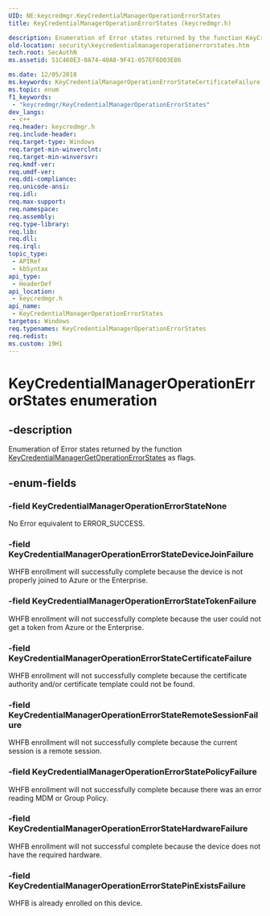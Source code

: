```yaml
---
UID: NE:keycredmgr.KeyCredentialManagerOperationErrorStates
title: KeyCredentialManagerOperationErrorStates (keycredmgr.h)

description: Enumeration of Error states returned by the function KeyCredentialManagerGetOperationErrorStates as flags.
old-location: security\keycredentialmanageroperationerrorstates.htm
tech.root: SecAuthN
ms.assetid: 51C460E3-0A74-40A8-9F41-057EF6D03E86

ms.date: 12/05/2018
ms.keywords: KeyCredentialManagerOperationErrorStateCertificateFailure, KeyCredentialManagerOperationErrorStateDeviceJoinFailure, KeyCredentialManagerOperationErrorStateHardwareFailure, KeyCredentialManagerOperationErrorStateNone, KeyCredentialManagerOperationErrorStatePinExistsFailure, KeyCredentialManagerOperationErrorStatePolicyFailure, KeyCredentialManagerOperationErrorStateRemoteSessionFailure, KeyCredentialManagerOperationErrorStateTokenFailure, KeyCredentialManagerOperationErrorStates, KeyCredentialManagerOperationErrorStates enumeration [Security], keycredmgr/KeyCredentialManagerOperationErrorStateCertificateFailure, keycredmgr/KeyCredentialManagerOperationErrorStateDeviceJoinFailure, keycredmgr/KeyCredentialManagerOperationErrorStateHardwareFailure, keycredmgr/KeyCredentialManagerOperationErrorStateNone, keycredmgr/KeyCredentialManagerOperationErrorStatePinExistsFailure, keycredmgr/KeyCredentialManagerOperationErrorStatePolicyFailure, keycredmgr/KeyCredentialManagerOperationErrorStateRemoteSessionFailure, keycredmgr/KeyCredentialManagerOperationErrorStateTokenFailure, keycredmgr/KeyCredentialManagerOperationErrorStates, security.keycredentialmanageroperationerrorstates
ms.topic: enum
f1_keywords: 
 - "keycredmgr/KeyCredentialManagerOperationErrorStates"
dev_langs:
 - c++
req.header: keycredmgr.h
req.include-header: 
req.target-type: Windows
req.target-min-winverclnt: 
req.target-min-winversvr: 
req.kmdf-ver: 
req.umdf-ver: 
req.ddi-compliance: 
req.unicode-ansi: 
req.idl: 
req.max-support: 
req.namespace: 
req.assembly: 
req.type-library: 
req.lib: 
req.dll: 
req.irql: 
topic_type:
 - APIRef
 - kbSyntax
api_type:
 - HeaderDef
api_location:
 - keycredmgr.h
api_name:
 - KeyCredentialManagerOperationErrorStates
targetos: Windows
req.typenames: KeyCredentialManagerOperationErrorStates
req.redist: 
ms.custom: 19H1
---
```


# KeyCredentialManagerOperationErrorStates enumeration


## -description


Enumeration of Error states returned by the function <a href="https://msdn.microsoft.com/en-us/library/Mt830288(v=VS.85).aspx">KeyCredentialManagerGetOperationErrorStates</a> as flags.


## -enum-fields




### -field KeyCredentialManagerOperationErrorStateNone

No Error  equivalent to ERROR_SUCCESS.


### -field KeyCredentialManagerOperationErrorStateDeviceJoinFailure

WHFB enrollment will successfully complete because the device is not properly joined to Azure or the Enterprise.


### -field KeyCredentialManagerOperationErrorStateTokenFailure

WHFB enrollment will not successfully complete because the user could not get a token from Azure or the Enterprise.


### -field KeyCredentialManagerOperationErrorStateCertificateFailure

WHFB enrollment will not successfully complete because the certificate authority and/or certificate template could not be found.


### -field KeyCredentialManagerOperationErrorStateRemoteSessionFailure

WHFB enrollment will not successfully complete because the current session is a remote session. 


### -field KeyCredentialManagerOperationErrorStatePolicyFailure

WHFB enrollment will not successfully complete because there was an error reading MDM or Group Policy. 


### -field KeyCredentialManagerOperationErrorStateHardwareFailure

WHFB enrollment will not successful complete because the device does not have the required hardware.


### -field KeyCredentialManagerOperationErrorStatePinExistsFailure

WHFB is already enrolled on this device. 

